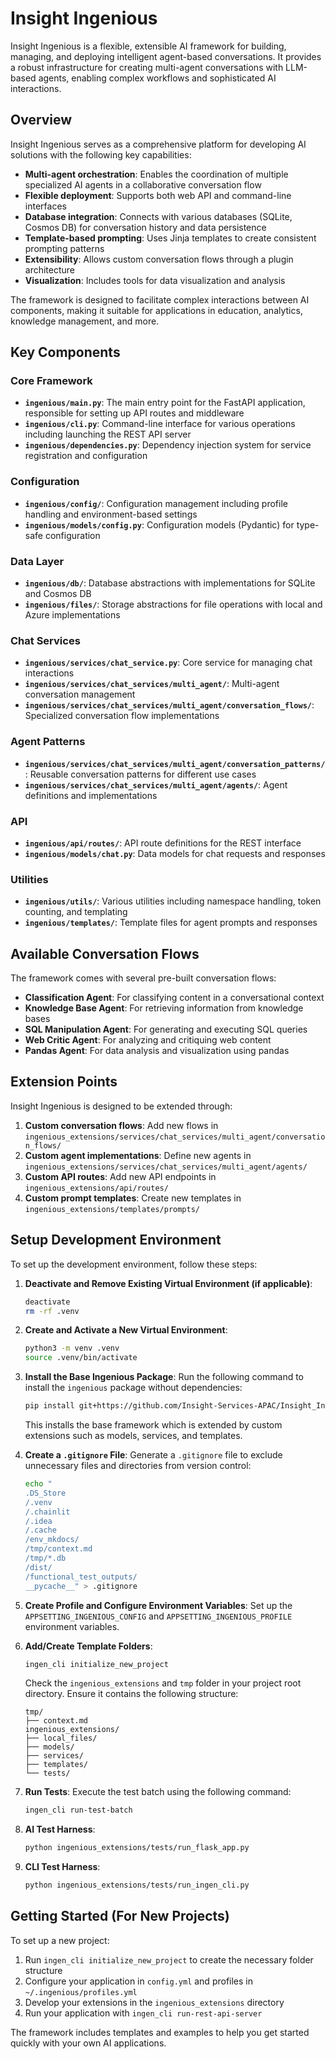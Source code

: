 # Insight Ingenious

Insight Ingenious is a flexible, extensible AI framework for building, managing, and deploying intelligent agent-based conversations. It provides a robust infrastructure for creating multi-agent conversations with LLM-based agents, enabling complex workflows and sophisticated AI interactions.

## Overview

Insight Ingenious serves as a comprehensive platform for developing AI solutions with the following key capabilities:

- **Multi-agent orchestration**: Enables the coordination of multiple specialized AI agents in a collaborative conversation flow
- **Flexible deployment**: Supports both web API and command-line interfaces
- **Database integration**: Connects with various databases (SQLite, Cosmos DB) for conversation history and data persistence
- **Template-based prompting**: Uses Jinja templates to create consistent prompting patterns
- **Extensibility**: Allows custom conversation flows through a plugin architecture
- **Visualization**: Includes tools for data visualization and analysis

The framework is designed to facilitate complex interactions between AI components, making it suitable for applications in education, analytics, knowledge management, and more.

## Key Components

### Core Framework

- **`ingenious/main.py`**: The main entry point for the FastAPI application, responsible for setting up API routes and middleware
- **`ingenious/cli.py`**: Command-line interface for various operations including launching the REST API server
- **`ingenious/dependencies.py`**: Dependency injection system for service registration and configuration

### Configuration

- **`ingenious/config/`**: Configuration management including profile handling and environment-based settings
- **`ingenious/models/config.py`**: Configuration models (Pydantic) for type-safe configuration

### Data Layer

- **`ingenious/db/`**: Database abstractions with implementations for SQLite and Cosmos DB
- **`ingenious/files/`**: Storage abstractions for file operations with local and Azure implementations

### Chat Services

- **`ingenious/services/chat_service.py`**: Core service for managing chat interactions
- **`ingenious/services/chat_services/multi_agent/`**: Multi-agent conversation management
- **`ingenious/services/chat_services/multi_agent/conversation_flows/`**: Specialized conversation flow implementations

### Agent Patterns

- **`ingenious/services/chat_services/multi_agent/conversation_patterns/`**: Reusable conversation patterns for different use cases
- **`ingenious/services/chat_services/multi_agent/agents/`**: Agent definitions and implementations

### API

- **`ingenious/api/routes/`**: API route definitions for the REST interface
- **`ingenious/models/chat.py`**: Data models for chat requests and responses

### Utilities

- **`ingenious/utils/`**: Various utilities including namespace handling, token counting, and templating
- **`ingenious/templates/`**: Template files for agent prompts and responses

## Available Conversation Flows

The framework comes with several pre-built conversation flows:

- **Classification Agent**: For classifying content in a conversational context
- **Knowledge Base Agent**: For retrieving information from knowledge bases
- **SQL Manipulation Agent**: For generating and executing SQL queries
- **Web Critic Agent**: For analyzing and critiquing web content
- **Pandas Agent**: For data analysis and visualization using pandas

## Extension Points

Insight Ingenious is designed to be extended through:

1. **Custom conversation flows**: Add new flows in `ingenious_extensions/services/chat_services/multi_agent/conversation_flows/`
2. **Custom agent implementations**: Define new agents in `ingenious_extensions/services/chat_services/multi_agent/agents/`
3. **Custom API routes**: Add new API endpoints in `ingenious_extensions/api/routes/`
4. **Custom prompt templates**: Create new templates in `ingenious_extensions/templates/prompts/`

## Setup Development Environment

To set up the development environment, follow these steps:

1. **Deactivate and Remove Existing Virtual Environment (if applicable)**:

   ```bash
   deactivate
   rm -rf .venv
   ```

2. **Create and Activate a New Virtual Environment**:

   ```bash
   python3 -m venv .venv
   source .venv/bin/activate
   ```

3. **Install the Base Ingenious Package**:
   Run the following command to install the `ingenious` package without dependencies:

   ```bash
   pip install git+https://github.com/Insight-Services-APAC/Insight_Ingenious.git#egg=ingenious --force-reinstall
   ```

   This installs the base framework which is extended by custom extensions such as models, services, and templates.

4. **Create a `.gitignore` File**:
   Generate a `.gitignore` file to exclude unnecessary files and directories from version control:

   ```bash
   echo "
   .DS_Store
   /.venv
   /.chainlit
   /.idea
   /.cache
   /env_mkdocs/
   /tmp/context.md
   /tmp/*.db
   /dist/
   /functional_test_outputs/
   __pycache__" > .gitignore
   ```

5. **Create Profile and Configure Environment Variables**:
   Set up the `APPSETTING_INGENIOUS_CONFIG` and `APPSETTING_INGENIOUS_PROFILE` environment variables.

6. **Add/Create Template Folders**:

   ```bash
   ingen_cli initialize_new_project
   ```

   Check the `ingenious_extensions` and `tmp` folder in your project root directory. Ensure it contains the following structure:

   ```
   tmp/
   ├── context.md
   ingenious_extensions/
   ├── local_files/
   ├── models/
   ├── services/
   ├── templates/
   └── tests/
   ```

7. **Run Tests**:
   Execute the test batch using the following command:

   ```bash
   ingen_cli run-test-batch
   ```

8. **AI Test Harness**:

   ```bash
   python ingenious_extensions/tests/run_flask_app.py
   ```

9. **CLI Test Harness**:
   ```bash
   python ingenious_extensions/tests/run_ingen_cli.py
   ```

## Getting Started (For New Projects)

To set up a new project:

1. Run `ingen_cli initialize_new_project` to create the necessary folder structure
2. Configure your application in `config.yml` and profiles in `~/.ingenious/profiles.yml`
3. Develop your extensions in the `ingenious_extensions` directory
4. Run your application with `ingen_cli run-rest-api-server`

The framework includes templates and examples to help you get started quickly with your own AI applications.
